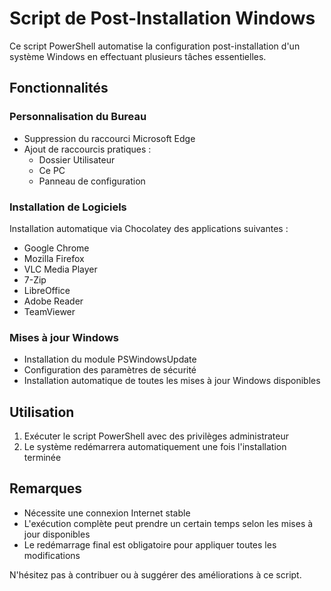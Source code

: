 # Script de Post-Installation Windows

Ce script PowerShell automatise la configuration post-installation d'un système Windows en effectuant plusieurs tâches essentielles.

## Fonctionnalités

### Personnalisation du Bureau
- Suppression du raccourci Microsoft Edge
- Ajout de raccourcis pratiques :
  - Dossier Utilisateur
  - Ce PC
  - Panneau de configuration

### Installation de Logiciels
Installation automatique via Chocolatey des applications suivantes :
- Google Chrome
- Mozilla Firefox
- VLC Media Player
- 7-Zip
- LibreOffice
- Adobe Reader
- TeamViewer

### Mises à jour Windows
- Installation du module PSWindowsUpdate
- Configuration des paramètres de sécurité
- Installation automatique de toutes les mises à jour Windows disponibles

## Utilisation
1. Exécuter le script PowerShell avec des privilèges administrateur
2. Le système redémarrera automatiquement une fois l'installation terminée

## Remarques
- Nécessite une connexion Internet stable
- L'exécution complète peut prendre un certain temps selon les mises à jour disponibles
- Le redémarrage final est obligatoire pour appliquer toutes les modifications

N'hésitez pas à contribuer ou à suggérer des améliorations à ce script.
